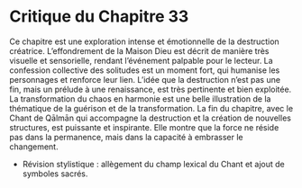 # Critique du Chapitre 33

Ce chapitre est une exploration intense et émotionnelle de la destruction créatrice. L’effondrement de la Maison Dieu est décrit de manière très visuelle et sensorielle, rendant l’événement palpable pour le lecteur. La confession collective des solitudes est un moment fort, qui humanise les personnages et renforce leur lien.
L’idée que la destruction n’est pas une fin, mais un prélude à une renaissance, est très pertinente et bien exploitée. La transformation du chaos en harmonie est une belle illustration de la thématique de la guérison et de la transformation.
La fin du chapitre, avec le Chant de Qālmān qui accompagne la destruction et la création de nouvelles structures, est puissante et inspirante. Elle montre que la force ne réside pas dans la permanence, mais dans la capacité à embrasser le changement.
- Révision stylistique : allègement du champ lexical du Chant et ajout de symboles sacrés.
